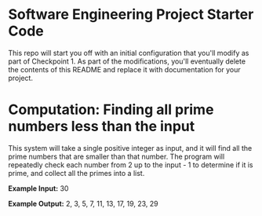 # Software Engineering Project Starter Code

This repo will start you off with an initial configuration that you'll modify as part of Checkpoint 1. As part of the modifications, you'll eventually delete the contents of this README and replace it with documentation for your project.

# Computation: Finding all prime numbers less than the input

This system will take a single positive integer as input, and it will find all the prime numbers that are smaller than that number. The program will repeatedly check each number from 2 up to the input - 1 to determine if it is prime, and collect all the primes into a list.

**Example Input:**
30

**Example Output:**
2, 3, 5, 7, 11, 13, 17, 19, 23, 29
